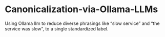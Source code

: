 # Canonicalization-via-Ollama-LLMs
Using Ollama llm to reduce diverse phrasings like “slow service” and “the service was slow”, to a single standardized label.
